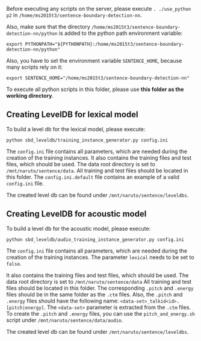 Before executing any scripts on the server, please execute `. ./use_python p2` in `/home/ms2015t3/sentence-boundary-detection-nn`.

Also, make sure that the directory `/home/ms2015t3/sentence-boundary-detection-nn/python` is added to the python path environment variable:

```
export PYTHONPATH="${PYTHONPATH}:/home/ms2015t3/sentence-boundary-detection-nn/python"
```

Also, you have to set the environment variable `SENTENCE_HOME`, because many scripts rely on it:

```
export SENTENCE_HOME="/home/ms2015t3/sentence-boundary-detection-nn"
```

To execute all python scripts in this folder, please use **this folder as the working directory**.

## Creating LevelDB for lexical model

To build a level db for the lexical model, please execute:
```
python sbd_leveldb/training_instance_generator.py config.ini
```
The `config.ini` file contains all parameters, which are needed during the creation of the training instances. 
It also contains the training files and test files, which should be used. 
The data root directory is set to `/mnt/naruto/sentence/data`. 
All training and test files should be located in this folder.
The `config.ini.default` file contains an example of a valid `config.ini` file.

The created level db can be found under `/mnt/naruto/sentence/leveldbs`.

## Creating LevelDB for acoustic model

To build a level db for the acoustic model, please execute:
```
python sbd_leveldb/audio_training_instance_generator.py config.ini
```
The `config.ini` file contains all parameters, which are needed during the creation of the training instances. 
The parameter `lexical` needs to be set to `false`.

It also contains the training files and test files, which should be used. 
The data root directory is set to `/mnt/naruto/sentence/data`
All training and test files should be located in this folder.
The corresponding `.pitch` and `.energy` files should be in the same folder as the `.ctm` files.
Also, the `.pitch` and `.energy` files should have the following name: `<data-set>_talkid<id>.[pitch|energy]`.
The `<data-set>` parameter is extracted from the `.ctm` files.
To create the `.pitch` and `.energy` files, you can use the `pitch_and_energy.sh` script under `/mnt/naruto/sentence/data/audio`.

The created level db can be found under `/mnt/naruto/sentence/leveldbs`.
